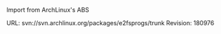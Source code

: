 Import from ArchLinux's ABS

URL: svn://svn.archlinux.org/packages/e2fsprogs/trunk
Revision: 180976
